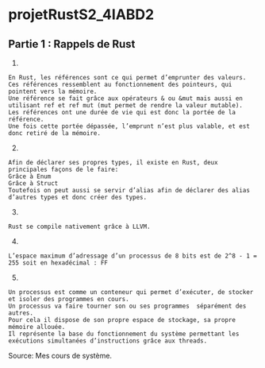 # projetRustS2_4IABD2


## Partie 1 : Rappels de Rust

1)

	En Rust, les références sont ce qui permet d’emprunter des valeurs. 
	Ces références ressemblent au fonctionnement des pointeurs, qui pointent vers la mémoire. 
	Une référence se fait grâce aux opérateurs & ou &mut mais aussi en utilisant ref et ref mut (mut permet de rendre la valeur mutable).
	Les références ont une durée de vie qui est donc la portée de la référence. 
	Une fois cette portée dépassée, l’emprunt n’est plus valable, et est donc retiré de la mémoire. 



2)

	Afin de déclarer ses propres types, il existe en Rust, deux principales façons de le faire:
	Grâce à Enum
	Grâce à Struct
	Toutefois on peut aussi se servir d’alias afin de déclarer des alias d’autres types et donc créer des types.

3)


	Rust se compile nativement grâce à LLVM.


4)

	L’espace maximum d’adressage d’un processus de 8 bits est de 2^8 - 1 = 255 soit en hexadécimal : FF


5)

	Un processus est comme un conteneur qui permet d’exécuter, de stocker et isoler des programmes en cours. 
	Un processus va faire tourner son ou ses programmes  séparément des autres.
	Pour cela il dispose de son propre espace de stockage, sa propre mémoire allouée. 
	Il représente la base du fonctionnement du système permettant les exécutions simultanées d’instructions grâce aux threads. 

Source: Mes cours de système.



